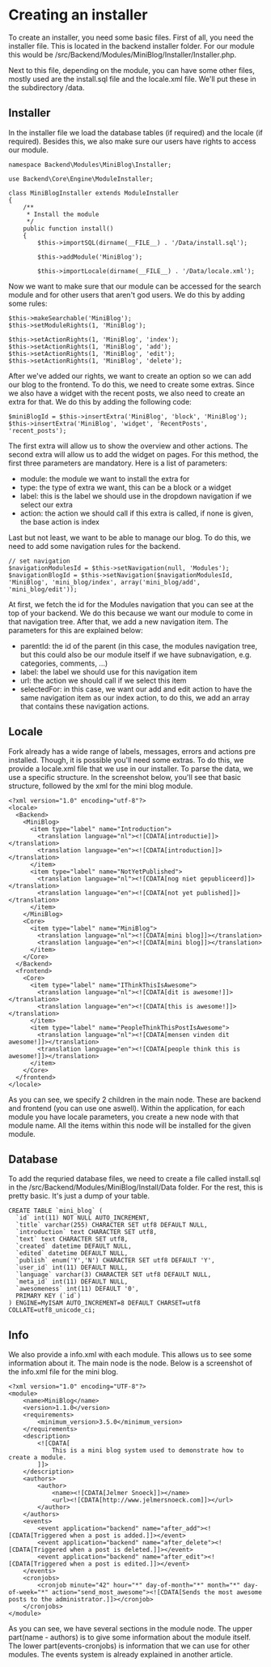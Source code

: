 # Creating an installer

To create an installer, you need some basic files. First of all, you need the installer file. This is located in the backend installer folder. For our module this would be /src/Backend/Modules/MiniBlog/Installer/Installer.php.

Next to this file, depending on the module, you can have some other files, mostly used are the install.sql file and the locale.xml file. We'll put these in the subdirectory /data. 

## Installer

In the installer file we load the database tables (if required) and the locale (if required). Besides this, we also make sure our users have rights to access our module.

```
namespace Backend\Modules\MiniBlog\Installer;

use Backend\Core\Engine\ModuleInstaller;

class MiniBlogInstaller extends ModuleInstaller
{
	/**
	 * Install the module
	 */
	public function install()
	{
		$this->importSQL(dirname(__FILE__) . '/Data/install.sql');

		$this->addModule('MiniBlog');

		$this->importLocale(dirname(__FILE__) . '/Data/locale.xml');
```

Now we want to make sure that our module can be accessed for the search module and for other users that aren't god users. We do this by adding some rules:

```
$this->makeSearchable('MiniBlog');
$this->setModuleRights(1, 'MiniBlog');

$this->setActionRights(1, 'MiniBlog', 'index');
$this->setActionRights(1, 'MiniBlog', 'add');
$this->setActionRights(1, 'MiniBlog', 'edit');
$this->setActionRights(1, 'MiniBlog', 'delete');
```

After we've added our rights, we want to create an option so we can add our blog to the frontend. To do this, we need to create some extras. Since we also have a widget with the recent posts, we also need to create an extra for that. We do this by adding the following code:

```
$miniBlogId = $this->insertExtra('MiniBlog', 'block', 'MiniBlog');
$this->insertExtra('MiniBlog', 'widget', 'RecentPosts', 'recent_posts');
```

The first extra will allow us to show the overview and other actions. The second extra will allow us to add the widget on pages. For this method, the first three parameters are mandatory. Here is a list of parameters:

* module: the module we want to install the extra for
* type: the type of extra we want, this can be a block or a widget
* label: this is the label we should use in the dropdown navigation if we select our extra
* action: the action we should call if this extra is called, if none is given, the base action is index

Last but not least, we want to be able to manage our blog. To do this, we need to add some navigation rules for the backend. 

```
// set navigation
$navigationModulesId = $this->setNavigation(null, 'Modules');
$navigationBlogId = $this->setNavigation($navigationModulesId, 'MiniBlog', 'mini_blog/index', array('mini_blog/add',	'mini_blog/edit'));
```

At first, we fetch the id for the Modules navigation that you can see at the top of your backend. We do this because we want our module to come in that navigation tree.
After that, we add a new navigation item. The parameters for this are explained below:

* parentId: the id of the parent (in this case, the modules navigation tree, but this could also be our module itself if we have subnavigation, e.g. categories, comments, ...)
* label: the label we should use for this navigation item
* url: the action we should call if we select this item
* selectedFor: in this case, we want our add and edit action to have the same navigation item as our index action, to do this, we add an array that contains these navigation actions.

## Locale

Fork already has a wide range of labels, messages, errors and actions pre installed. Though, it is possible you'll need some extras. To do this, we provide a locale.xml file that we use in our installer. To parse the data, we use a specific structure. In the screenshot below, you'll see that basic structure, followed by the xml for the mini blog module.

```
<?xml version="1.0" encoding="utf-8"?>
<locale>
  <Backend>
    <MiniBlog>
      <item type="label" name="Introduction">
        <translation language="nl"><![CDATA[introductie]]></translation>
        <translation language="en"><![CDATA[introduction]]></translation>
      </item>
      <item type="label" name="NotYetPublished">
        <translation language="nl"><![CDATA[nog niet gepubliceerd]]></translation>
        <translation language="en"><![CDATA[not yet published]]></translation>
      </item>
    </MiniBlog>
    <Core>
      <item type="label" name="MiniBlog">
        <translation language="nl"><![CDATA[mini blog]]></translation>
        <translation language="en"><![CDATA[mini blog]]></translation>
      </item>
    </Core>
  </Backend>
  <frontend>
    <Core>
      <item type="label" name="IThinkThisIsAwesome">
        <translation language="nl"><![CDATA[dit is awesome!]]></translation>
        <translation language="en"><![CDATA[this is awesome!]]></translation>
      </item>
      <item type="label" name="PeopleThinkThisPostIsAwesome">
        <translation language="nl"><![CDATA[mensen vinden dit awesome!]]></translation>
        <translation language="en"><![CDATA[people think this is awesome!]]></translation>
      </item>
    </Core>
  </frontend>
</locale>
```

As you can see, we specify 2 children in the main node. These are backend and frontend (you can use one aswell). Within the application, for each module you have locale parameters, you create a new node with that module name. All the items within this node will be installed for the given module.

## Database

To add the requried database files, we need to create a file called install.sql in the /src/Backend/Modules/MiniBlog/Install/Data folder. For the rest, this is pretty basic. It's just a dump of your table.

```
CREATE TABLE `mini_blog` (
  `id` int(11) NOT NULL AUTO_INCREMENT,
  `title` varchar(255) CHARACTER SET utf8 DEFAULT NULL,
  `introduction` text CHARACTER SET utf8,
  `text` text CHARACTER SET utf8,
  `created` datetime DEFAULT NULL,
  `edited` datetime DEFAULT NULL,
  `publish` enum('Y','N') CHARACTER SET utf8 DEFAULT 'Y',
  `user_id` int(11) DEFAULT NULL,
  `language` varchar(3) CHARACTER SET utf8 DEFAULT NULL,
  `meta_id` int(11) DEFAULT NULL,
  `awesomeness` int(11) DEFAULT '0',
  PRIMARY KEY (`id`)
) ENGINE=MyISAM AUTO_INCREMENT=8 DEFAULT CHARSET=utf8 COLLATE=utf8_unicode_ci;
```

## Info

We also provide a info.xml with each module. This allows us to see some information about it. The main node is the <module> node. Below is a screenshot of the info.xml file for the mini blog.

```
<?xml version="1.0" encoding="UTF-8"?>
<module>
	<name>MiniBlog</name>
	<version>1.1.0</version>
	<requirements>
		<minimum_version>3.5.0</minimum_version>
	</requirements>
	<description>
		<![CDATA[
			This is a mini blog system used to demonstrate how to create a module.
		]]>
	</description>
	<authors>
		<author>
			<name><![CDATA[Jelmer Snoeck]]></name>
			<url><![CDATA[http://www.jelmersnoeck.com]]></url>
		</author>
	</authors>
	<events>
		<event application="backend" name="after_add"><![CDATA[Triggered when a post is added.]]></event>
		<event application="backend" name="after_delete"><![CDATA[Triggered when a post is deleted.]]></event>
		<event application="backend" name="after_edit"><![CDATA[Triggered when a post is edited.]]></event>
	</events>
	<cronjobs>
		<cronjob minute="42" hour="*" day-of-month="*" month="*" day-of-week="*" action="send_most_awesome"><![CDATA[Sends the most awesome posts to the administrator.]]></cronjob>
	</cronjobs>
</module>
```

As you can see, we have several sections in the module node. The upper part(name - authors) is to give some information about the module itself. The lower part(events-cronjobs) is information that we can use for other modules. The events system is already explained in another article.
